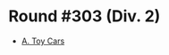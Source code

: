 # Round #303 (Div. 2)

* [A. Toy Cars][]

[A. Toy Cars]: http://codeforces.com/problemset/problem/545/A
